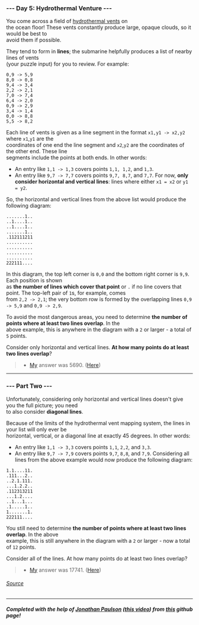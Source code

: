 ### --- Day 5: Hydrothermal Venture ---
You come across a field of [hydrothermal vents](https://en.wikipedia.org/wiki/Hydrothermal_vent) on \
the ocean floor! These vents constantly produce large, opaque clouds, so it would be best to \
avoid them if possible.

They tend to form in **lines**; the submarine helpfully produces a list of nearby lines of vents \
(your puzzle input) for you to review. For example:

```
0,9 -> 5,9
8,0 -> 0,8
9,4 -> 3,4
2,2 -> 2,1
7,0 -> 7,4
6,4 -> 2,0
0,9 -> 2,9
3,4 -> 1,4
0,0 -> 8,8
5,5 -> 8,2
```
Each line of vents is given as a line segment in the format `x1,y1 -> x2,y2` where `x1`,`y1` are the \
coordinates of one end the line segment and `x2`,`y2` are the coordinates of the other end. These line \
segments include the points at both ends. In other words:

- An entry like `1,1 -> 1,3` covers points `1,1, 1,2`, and `1,3`.
- An entry like `9,7 -> 7,7` covers points `9,7, 8,7`, and `7,7`.
For now, **only consider horizontal and vertical lines**: lines where either `x1 = x2` or `y1 = y2`.

So, the horizontal and vertical lines from the above list would produce the following diagram:
```
.......1..
..1....1..
..1....1..
.......1..
.112111211
..........
..........
..........
..........
222111....
```
In this diagram, the top left corner is `0,0` and the bottom right corner is `9,9`. Each position is shown \
as **the number of lines which cover that point** or `.` if no line covers that point. The top-left pair of `1`s, for example, comes \
from `2,2 -> 2,1`; the very bottom row is formed by the overlapping lines `0,9 -> 5,9` and `0,9 -> 2,9`.

To avoid the most dangerous areas, you need to determine **the number of points where at least two lines overlap**. In the \
above example, this is anywhere in the diagram with a `2` or larger - a total of `5` points.

Consider only horizontal and vertical lines. **At how many points do at least two lines overlap**?

> - [My](https://github.com/flloschy) answer was 5690. ([Here](https://github.com/flloschy/AdventOfCode/blob/main/2021/Day5/a.py))
___
### --- Part Two ---
Unfortunately, considering only horizontal and vertical lines doesn't give you the full picture; you need \
to also consider **diagonal lines**.

Because of the limits of the hydrothermal vent mapping system, the lines in your list will only ever be \
horizontal, vertical, or a diagonal line at exactly 45 degrees. In other words:

- An entry like `1,1 -> 3,3` covers points `1,1`, `2,2`, and `3,3`.
- An entry like `9,7 -> 7,9` covers points `9,7`, `8,8`, and `7,9`.
Considering all lines from the above example would now produce the following diagram:
```
1.1....11.
.111...2..
..2.1.111.
...1.2.2..
.112313211
...1.2....
..1...1...
.1.....1..
1.......1.
222111....
```
You still need to determine **the number of points where at least two lines overlap**. In the above \
example, this is still anywhere in the diagram with a `2` or larger - now a total of `12` points.

Consider all of the lines. At how many points do at least two lines overlap?

> - [My](https://github.com/flloschy) answer was 17741. ([Here](https://github.com/flloschy/AdventOfCode/blob/main/2021/Day5/b.py))

###### [Source](https://adventofcode.com/2021/day/1)
___
##### Completed with the help of [Jonathan Paulson](https://www.youtube.com/channel/UCuWLIm0l4sDpEe28t41WITA) ([*this video*](https://www.youtube.com/watch?v=21OXFXOtGOU)) from [this](https://github.com/jonathanpaulson/AdventOfCode/blob/master/2021/5.py) github page!